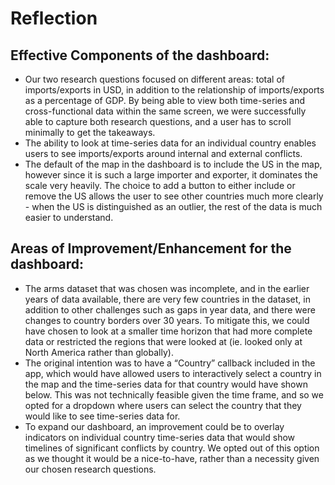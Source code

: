 # Reflection

## Effective Components of the dashboard:
-	Our two research questions focused on different areas: total of imports/exports in USD, in addition to the relationship of imports/exports as a percentage of GDP. By being able to view both time-series and cross-functional data within the same screen, we were successfully able to capture both research questions, and a user has to scroll minimally to get the takeaways.
-	The ability to look at time-series data for an individual country enables users to see imports/exports around internal and external conflicts.
- The default of the map in the dashboard is to include the US in the map, however since it is such a large importer and exporter, it dominates the scale very heavily. The choice to add a button to either include or remove the US allows the user to see other countries much more clearly - when the US is distinguished as an outlier, the rest of the data is much easier to understand.


## Areas of Improvement/Enhancement for the dashboard:
-	The arms dataset that was chosen was incomplete, and in the earlier years of data available, there are very few countries in the dataset, in addition to other challenges such as gaps in year data, and there were changes to country borders over 30 years. To mitigate this, we could have chosen to look at a smaller time horizon that had more complete data or restricted the regions that were looked at (ie. looked only at North America rather than globally). 
-	The original intention was to have a “Country” callback included in the app, which would have allowed users to interactively select a country in the map and the time-series data for that country would have shown below. This was not technically feasible given the time frame, and so we opted for a dropdown where users can select the country that they would like to see time-series data for.
-	To expand our dashboard, an improvement could be to overlay indicators on individual country time-series data that would show timelines of significant conflicts by country. We opted out of this option as we thought it would be a nice-to-have, rather than a necessity given our chosen research questions.

